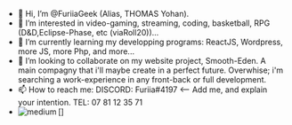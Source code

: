 - 👋 Hi, I’m @FuriiaGeek (Alias, THOMAS Yohan).
- 👀 I’m interested in video-gaming, streaming, coding, basketball, RPG (D&D,Eclipse-Phase, etc (viaRoll20))...
- 🌱 I’m currently learning my developping programs: ReactJS, Wordpress, more JS, more Php, and more...
- 💞️ I’m looking to collaborate on my website project, Smooth-Eden. A main compagny that i'll maybe create in a perfect future.
        Overwhise; i'm searching a work-experience in any front-back or full development.
- 📫 How to reach me: 
        DISCORD: Furiia#4197 <-- Add me, and explain your intention.
        TEL: 07 81 12 35 71
- [<img align="left" alt="medium" src="https://img.shields.io/badge/GIT-E44C30?style=for-the-badge&logo=git&logoColor=white" />]
